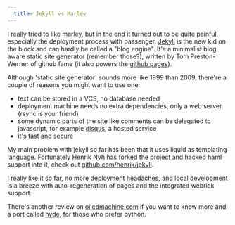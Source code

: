 ```yaml
---
  title: Jekyll vs Marley
---
```


I really tried to like [marley](/2009/03/setting-up-marley.html), but in the
end it turned out to be quite painful, especially the deployment process with
passenger. [Jekyll](http://github.com/mojombo/jekyll/) is the new kid on the
block and can hardly be called a "blog engine". It's a minimalist blog aware static site
generator (remember those?), written by Tom Preston-Werner of github fame (it
also powers the [github pages](http://github.com/blog/272-github-pages)).

Although 'static site generator' sounds more like 1999 than 2009, there're a couple
of reasons you might want to use one:

  * text can be stored in a VCS, no database needed
  * deployment machine needs no extra dependencies, only a web server (rsync is your friend)
  * some dynamic parts of the site like comments can be delegated to javascript, for
example [disqus](http://disqus.com), a hosted service
  * it's fast and secure

My main problem with jekyll so far has been that it uses liquid as templating
language. Fortunately [Henrik Nyh](http://henrik.nyh.se) has forked the project
and hacked haml support into it, check out [github.com/henrik/jekyll](http://github.com/henrik/jekyll).

I really like it so far, no more deployment headaches, and local development is
a breeze with auto-regeneration of pages and the integrated webrick support.

There's another review on
[oiledmachine.com](http://www.oiledmachine.com/posts/2008/12/27/overview-of-jekyll--a-static-site-generator-written-in-ruby.html)
if you want to know more and a port called [hyde](http://github.com/lakshmivyas/hyde/), for those who prefer python.
